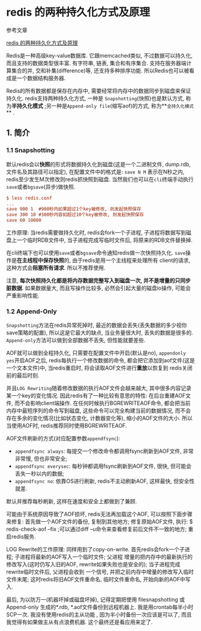 # redis 的两种持久化方式及原理

参考文章

[redis 的两种持久化方式及原理](http://zhengdl126.iteye.com/blog/2191834)

Redis是一种高级key-value数据库. 它跟memcached类似, 不过数据可以持久化, 而且支持的数据类型很丰富. 有字符串, 链表, 集合和有序集合. 支持在服务器端计算集合的并, 交和补集(difference)等, 还支持多种排序功能. 所以Redis也可以被看成是一个数据结构服务器. 

Redis的所有数据都是保存在内存中, 需要经常将内存中的数据同步到磁盘来保证持久化. redis支持两种持久化方式, 一种是 `Snapshotting`(快照)也是默认方式, 称为**半持久化模式** ;另一种是`Append-only file`(缩写aof)的方式, 称为**`全持久化模式`** . 

## 1. 简介

### 1.1 Snapshotting

默认redis会以**快照**的形式将数据持久化到磁盘(这是一个二进制文件, dump.rdb, 文件名及其路径可以指定), 在配置文件中的格式是: `save N M` 表示在N秒之内, redis至少发生M次修改则redis抓快照到磁盘. 当然我们也可以在`cli`终端手动执行`save`或者`bgsave`(异步)做快照. 

```ini
$ less redis.conf
...
save 900 1  #900秒内如果超过1个key被修改, 则发起快照保存
save 300 10 #300秒内容如超过10个key被修改, 则发起快照保存
save 60 10000
```

工作原理: 当redis需要做持久化时, redis会fork一个子进程, 子进程将数据写到磁盘上一个临时RDB文件中, 当子进程完成写临时文件后, 将原来的RDB文件替换掉.

在cli终端下也可以使用`save`或者`bgsave`命令通知redis做一次快照持久化. `save`操作是**在主线程中保存快照**的, 由于redis是用一个主线程来处理所有 client的请求, 这种方式会**阻塞所有请求**. 所以不推荐使用. 

注意, **每次快照持久化都是将内存数据完整写入到磁盘一次, 并不是增量的只同步脏数据**. 如果数据量大, 而且写操作比较多, 必然会引起大量的磁盘io操作, 可能会严重影响性能. 

### 1.2 Append-Only

`Snapshotting`方法在redis异常死掉时, 最近的数据会丢失(丢失数据的多少视你save策略的配置), 所以这是它最大的缺点, 当业务量很大时, 丢失的数据是很多的. `Append-only`方法可以做到全部数据不丢失, 但性能就要差些. 

AOF就可以做到全程持久化, 只需要在配置文件中开启(默认是no), `appendonly yes`开启AOF之后, redis每执行一个修改数据的命令, 都会把它添加到aof文件(这是一个文本文件)中, 当redis重启时, 将会读取AOF文件进行**重放**以恢复到 redis关闭前的最后时刻. 

并且`LOG Rewriting`随着修改数据的执行AOF文件会越来越大, 其中很多内容记录某一个key的变化情况. 因此redis有了一种比较有意思的特性: 在后台重建AOF文件, 而不会影响client端操作. 在任何时候执行BGREWRITEAOF命令, 都会把当前内存中最短序列的命令写到磁盘, 这些命令可以完全构建当前的数据情况, 而不会存在多余的变化情况(比如状态变化, 计数器变化等), 缩小的AOF文件的大小. 所以当使用AOF时, redis推荐同时使用BGREWRITEAOF. 

AOF文件刷新的方式(对应配置参数`appendfsync`):

- `appendfsync always`: 每提交一个修改命令都调用fsync刷新到AOF文件, 非常非常慢, 但也非常安全; 
- `appendfsync everysec`: 每秒钟都调用fsync刷新到AOF文件, 很快, 但可能会丢失一秒以内的数据; 
- `appendfsync no`: 依靠OS进行刷新, redis不主动刷新AOF, 这样最快, 但安全性就差. 

默认并推荐每秒刷新, 这样在速度和安全上都做到了兼顾. 

可能由于系统原因导致了AOF损坏, redis无法再加载这个AOF, 可以按照下面步骤来修复: 首先做一个AOF文件的备份, 复制到其他地方; 修复原始AOF文件, 执行: $ redis-check-aof –fix ;可以通过diff –u命令来查看修复前后文件不一致的地方; 重启redis服务. 

LOG Rewrite的工作原理: 同样用到了copy-on-write. 首先redis会fork一个子进程; 子进程将最新的AOF写入一个临时文件; 父进程 增量的把内存中的最新执行的修改写入(这时仍写入旧的AOF, rewrite如果失败也是安全的); 当子进程完成rewrite临时文件后, 父进程会收到 一个信号, 并把之前内存中增量的修改写入临时文件末尾; 这时redis将旧AOF文件重命名, 临时文件重命名, 开始向新的AOF中写入. 

最后, 为以防万一(机器坏掉或磁盘坏掉), 记得定期把使用 filesnapshotting 或 Append-only 生成的\*.rdb, \*.aof文件备份到远程机器上. 我是用crontab每半小时SCP一次. 我没有使用redis的主从功能 , 因为半小时备份一次应该是可以了, 而且我觉得有如果做主从有点浪费机器. 这个最终还是看应用来定了. 
